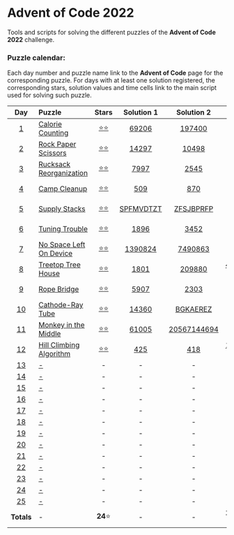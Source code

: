 # Advent of Code 2022

Tools and scripts for solving the different puzzles of the **Advent of Code 2022** 
challenge.

### Puzzle calendar:
Each day number and puzzle name link to the **Advent of Code** page for the 
corresponding puzzle. For days with at least one solution registered, the 
corresponding stars, solution values and time cells link to the main script used for 
solving such puzzle.

|                  **Day**                   | **Puzzle**                                                      |                                               **Stars**                                                |                                           **Solution 1**                                           |                                            **Solution 2**                                             |                                             **Time**                                              |
|:------------------------------------------:|:----------------------------------------------------------------|:------------------------------------------------------------------------------------------------------:|:--------------------------------------------------------------------------------------------------:|:-----------------------------------------------------------------------------------------------------:|:-------------------------------------------------------------------------------------------------:|
|  [1](https://adventofcode.com/2022/day/1)  | [Calorie Counting](https://adventofcode.com/2022/day/1)         | [:star::star:](https://github.com/JaviLunes/AdventCode2022/tree/master/src/aoc2022/day_1/solution.py)  |   [69206](https://github.com/JaviLunes/AdventCode2022/tree/master/src/aoc2022/day_1/solution.py)   |    [197400](https://github.com/JaviLunes/AdventCode2022/tree/master/src/aoc2022/day_1/solution.py)    | [0.99 ms](https://github.com/JaviLunes/AdventCode2022/tree/master/src/aoc2022/day_1/solution.py)  |
|  [2](https://adventofcode.com/2022/day/2)  | [Rock Paper Scissors](https://adventofcode.com/2022/day/2)      | [:star::star:](https://github.com/JaviLunes/AdventCode2022/tree/master/src/aoc2022/day_2/solution.py)  |   [14297](https://github.com/JaviLunes/AdventCode2022/tree/master/src/aoc2022/day_2/solution.py)   |    [10498](https://github.com/JaviLunes/AdventCode2022/tree/master/src/aoc2022/day_2/solution.py)     | [7.98 ms](https://github.com/JaviLunes/AdventCode2022/tree/master/src/aoc2022/day_2/solution.py)  |
|  [3](https://adventofcode.com/2022/day/3)  | [Rucksack Reorganization](https://adventofcode.com/2022/day/3)  | [:star::star:](https://github.com/JaviLunes/AdventCode2022/tree/master/src/aoc2022/day_3/solution.py)  |   [7997](https://github.com/JaviLunes/AdventCode2022/tree/master/src/aoc2022/day_3/solution.py)    |     [2545](https://github.com/JaviLunes/AdventCode2022/tree/master/src/aoc2022/day_3/solution.py)     | [2.02 ms](https://github.com/JaviLunes/AdventCode2022/tree/master/src/aoc2022/day_3/solution.py)  |
|  [4](https://adventofcode.com/2022/day/4)  | [Camp Cleanup](https://adventofcode.com/2022/day/4)             | [:star::star:](https://github.com/JaviLunes/AdventCode2022/tree/master/src/aoc2022/day_4/solution.py)  |    [509](https://github.com/JaviLunes/AdventCode2022/tree/master/src/aoc2022/day_4/solution.py)    |     [870](https://github.com/JaviLunes/AdventCode2022/tree/master/src/aoc2022/day_4/solution.py)      | [7.10 ms](https://github.com/JaviLunes/AdventCode2022/tree/master/src/aoc2022/day_4/solution.py)  |
|  [5](https://adventofcode.com/2022/day/5)  | [Supply Stacks](https://adventofcode.com/2022/day/5)            | [:star::star:](https://github.com/JaviLunes/AdventCode2022/tree/master/src/aoc2022/day_5/solution.py)  | [SPFMVDTZT](https://github.com/JaviLunes/AdventCode2022/tree/master/src/aoc2022/day_5/solution.py) |  [ZFSJBPRFP](https://github.com/JaviLunes/AdventCode2022/tree/master/src/aoc2022/day_5/solution.py)   | [2.98 ms](https://github.com/JaviLunes/AdventCode2022/tree/master/src/aoc2022/day_5/solution.py)  |
|  [6](https://adventofcode.com/2022/day/6)  | [Tuning Trouble](https://adventofcode.com/2022/day/6)           | [:star::star:](https://github.com/JaviLunes/AdventCode2022/tree/master/src/aoc2022/day_6/solution.py)  |   [1896](https://github.com/JaviLunes/AdventCode2022/tree/master/src/aoc2022/day_6/solution.py)    |     [3452](https://github.com/JaviLunes/AdventCode2022/tree/master/src/aoc2022/day_6/solution.py)     | [3.99 ms](https://github.com/JaviLunes/AdventCode2022/tree/master/src/aoc2022/day_6/solution.py)  |
|  [7](https://adventofcode.com/2022/day/7)  | [No Space Left On Device](https://adventofcode.com/2022/day/7)  | [:star::star:](https://github.com/JaviLunes/AdventCode2022/tree/master/src/aoc2022/day_7/solution.py)  |  [1390824](https://github.com/JaviLunes/AdventCode2022/tree/master/src/aoc2022/day_7/solution.py)  |   [7490863](https://github.com/JaviLunes/AdventCode2022/tree/master/src/aoc2022/day_7/solution.py)    | [3.99 ms](https://github.com/JaviLunes/AdventCode2022/tree/master/src/aoc2022/day_7/solution.py)  |
|  [8](https://adventofcode.com/2022/day/8)  | [Treetop Tree House](https://adventofcode.com/2022/day/8)       | [:star::star:](https://github.com/JaviLunes/AdventCode2022/tree/master/src/aoc2022/day_8/solution.py)  |   [1801](https://github.com/JaviLunes/AdventCode2022/tree/master/src/aoc2022/day_8/solution.py)    |    [209880](https://github.com/JaviLunes/AdventCode2022/tree/master/src/aoc2022/day_8/solution.py)    | [41.89 ms](https://github.com/JaviLunes/AdventCode2022/tree/master/src/aoc2022/day_8/solution.py) |
|  [9](https://adventofcode.com/2022/day/9)  | [Rope Bridge](https://adventofcode.com/2022/day/9)              | [:star::star:](https://github.com/JaviLunes/AdventCode2022/tree/master/src/aoc2022/day_9/solution.py)  |   [5907](https://github.com/JaviLunes/AdventCode2022/tree/master/src/aoc2022/day_9/solution.py)    |     [2303](https://github.com/JaviLunes/AdventCode2022/tree/master/src/aoc2022/day_9/solution.py)     |  [0.11 s](https://github.com/JaviLunes/AdventCode2022/tree/master/src/aoc2022/day_9/solution.py)  |
| [10](https://adventofcode.com/2022/day/10) | [Cathode-Ray Tube](https://adventofcode.com/2022/day/10)        | [:star::star:](https://github.com/JaviLunes/AdventCode2022/tree/master/src/aoc2022/day_10/solution.py) |  [14360](https://github.com/JaviLunes/AdventCode2022/tree/master/src/aoc2022/day_10/solution.py)   |  [BGKAEREZ](https://github.com/JaviLunes/AdventCode2022/tree/master/src/aoc2022/day_10/solution.py)   | [1.10 ms](https://github.com/JaviLunes/AdventCode2022/tree/master/src/aoc2022/day_10/solution.py) |
| [11](https://adventofcode.com/2022/day/11) | [Monkey in the Middle](https://adventofcode.com/2022/day/11)    | [:star::star:](https://github.com/JaviLunes/AdventCode2022/tree/master/src/aoc2022/day_11/solution.py) |  [61005](https://github.com/JaviLunes/AdventCode2022/tree/master/src/aoc2022/day_11/solution.py)   | [20567144694](https://github.com/JaviLunes/AdventCode2022/tree/master/src/aoc2022/day_11/solution.py) | [1.34 s](https://github.com/JaviLunes/AdventCode2022/tree/master/src/aoc2022/day_11/solution.py)  |
| [12](https://adventofcode.com/2022/day/12) | [Hill Climbing Algorithm](https://adventofcode.com/2022/day/12) | [:star::star:](https://github.com/JaviLunes/AdventCode2022/tree/master/src/aoc2022/day_12/solution.py) |   [425](https://github.com/JaviLunes/AdventCode2022/tree/master/src/aoc2022/day_12/solution.py)    |     [418](https://github.com/JaviLunes/AdventCode2022/tree/master/src/aoc2022/day_12/solution.py)     | [16.86 s](https://github.com/JaviLunes/AdventCode2022/tree/master/src/aoc2022/day_12/solution.py) |
| [13](https://adventofcode.com/2022/day/13) | [-](https://adventofcode.com/2022/day/13)                       |                                                   -                                                    |                                                 -                                                  |                                                   -                                                   |                                                 -                                                 |
| [14](https://adventofcode.com/2022/day/14) | [-](https://adventofcode.com/2022/day/14)                       |                                                   -                                                    |                                                 -                                                  |                                                   -                                                   |                                                 -                                                 |
| [15](https://adventofcode.com/2022/day/15) | [-](https://adventofcode.com/2022/day/15)                       |                                                   -                                                    |                                                 -                                                  |                                                   -                                                   |                                                 -                                                 |
| [16](https://adventofcode.com/2022/day/16) | [-](https://adventofcode.com/2022/day/16)                       |                                                   -                                                    |                                                 -                                                  |                                                   -                                                   |                                                 -                                                 |
| [17](https://adventofcode.com/2022/day/17) | [-](https://adventofcode.com/2022/day/17)                       |                                                   -                                                    |                                                 -                                                  |                                                   -                                                   |                                                 -                                                 |
| [18](https://adventofcode.com/2022/day/18) | [-](https://adventofcode.com/2022/day/18)                       |                                                   -                                                    |                                                 -                                                  |                                                   -                                                   |                                                 -                                                 |
| [19](https://adventofcode.com/2022/day/19) | [-](https://adventofcode.com/2022/day/19)                       |                                                   -                                                    |                                                 -                                                  |                                                   -                                                   |                                                 -                                                 |
| [20](https://adventofcode.com/2022/day/20) | [-](https://adventofcode.com/2022/day/20)                       |                                                   -                                                    |                                                 -                                                  |                                                   -                                                   |                                                 -                                                 |
| [21](https://adventofcode.com/2022/day/21) | [-](https://adventofcode.com/2022/day/21)                       |                                                   -                                                    |                                                 -                                                  |                                                   -                                                   |                                                 -                                                 |
| [22](https://adventofcode.com/2022/day/22) | [-](https://adventofcode.com/2022/day/22)                       |                                                   -                                                    |                                                 -                                                  |                                                   -                                                   |                                                 -                                                 |
| [23](https://adventofcode.com/2022/day/23) | [-](https://adventofcode.com/2022/day/23)                       |                                                   -                                                    |                                                 -                                                  |                                                   -                                                   |                                                 -                                                 |
| [24](https://adventofcode.com/2022/day/24) | [-](https://adventofcode.com/2022/day/24)                       |                                                   -                                                    |                                                 -                                                  |                                                   -                                                   |                                                 -                                                 |
| [25](https://adventofcode.com/2022/day/25) | [-](https://adventofcode.com/2022/day/25)                       |                                                   -                                                    |                                                 -                                                  |                                                   -                                                   |                                                 -                                                 |
|                 **Totals**                 | -                                                               |                                              **24**:star:                                              |                                                 -                                                  |                                                   -                                                   |                                            **18.38 s**                                            |
